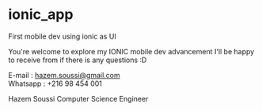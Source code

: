 # ionic_app
First mobile dev using ionic as UI 

You're welcome to explore my IONIC mobile dev advancement
I'll be happy to receive from if there is any questions :D


E-mail : hazem.soussi@gmail.com <br>
Whatsapp : +216 98 454 001



Hazem Soussi
Computer Science Engineer
